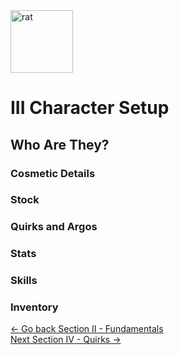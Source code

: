 <img src="https://github.com/kalebvonburris/Arrata-TTRPG/blob/main/rat.png" alt="rat" width="100"/>

# III Character Setup
## Who Are They?

### Cosmetic Details

### Stock

### Quirks and Argos

### Stats

### Skills

### Inventory


[<- Go back Section II - Fundamentals](https://github.com/kalebvonburris/Arrata-TTRPG/blob/main/draft/Arrata-Guide/II%20-%20Fundamentals.md)
<br> [Next Section IV - Quirks ->](https://github.com/kalebvonburris/Arrata-TTRPG/blob/main/draft/Arrata-Guide/IV%20-%20Quirks.md)
